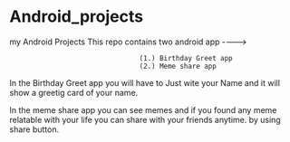 # Android_projects
my Android Projects 
This repo contains two android app ---->
                                    

                                    (1.) Birthday Greet app 
                                    (2.) Meme share app

In the Birthday Greet app you will have to Just wite your Name and it will show a greetig card of your name.



In the meme share app you can see memes and if you found any meme relatable with your life you can share with your friends anytime. by using share button.
